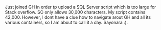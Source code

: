 Just joined GH in order tp upload a SQL Server script which is too large for Stack overflow. SO only allows 30,000 characters. My script contains 42,000.
However, I dont have a clue how to navigate arout GH and all its various containers, so I am about to call it a day. Sayonara :).
